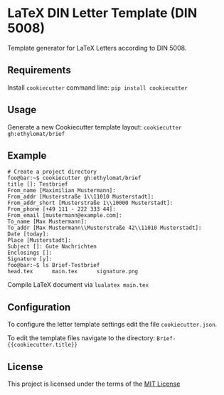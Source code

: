 LaTeX DIN Letter Template (DIN 5008)
====================================

Template generator for LaTeX Letters according to DIN 5008.

Requirements
------------
Install `cookiecutter` command line: `pip install cookiecutter`

Usage
-----
Generate a new Cookiecutter template layout: `cookiecutter gh:ethylomat/brief`    

Example
-------
```console
# Create a project directory
foo@bar:~$ cookiecutter gh:ethylomat/brief
title []: Testbrief
From_name [Maximilian Mustermann]: 
From_addr [Musterstraße 1\\11010 Musterstadt]: 
From_addr_short [Musterstraße 1\\10000 Musterstadt]: 
From_phone [+49 111 - 222 333 44]: 
From_email [mustermann@example.com]: 
To_name [Max Mustermann]: 
To_addr [Max Mustermann\\Musterstraße 42\\11010 Musterstadt]: 
Date [today]: 
Place [Musterstadt]: 
Subject []: Gute Nachrichten
Enclosings []: 
Signature [y]: 
foo@bar:~$ ls Brief-Testbrief
head.tex      main.tex      signature.png
```

Compile LaTeX document via `lualatex main.tex`  

Configuration
-------------
To configure the letter template settings edit the file `cookiecutter.json`.

To edit the template files navigate to the directory: `Brief-{{cookiecutter.title}}`


License
-------
This project is licensed under the terms of the [MIT License](/LICENSE)
